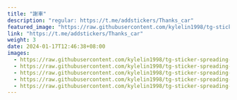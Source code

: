 ```yaml
---
title: "謝車"
description: "regular: https://t.me/addstickers/Thanks_car"
featured_image: "https://raw.githubusercontent.com/kylelin1998/tg-sticker-spreading-worldwide-images/main/img/5e593575-5aa0-49b1-b371-a335f5c1fcc7.jpg"
link: "https://t.me/addstickers/Thanks_car"
weight: 3
date: 2024-01-17T12:46:38+08:00
images:
  - https://raw.githubusercontent.com/kylelin1998/tg-sticker-spreading-worldwide-images/main/img/5e593575-5aa0-49b1-b371-a335f5c1fcc7.jpg
  - https://raw.githubusercontent.com/kylelin1998/tg-sticker-spreading-worldwide-images/main/img/f9ead84e-2e45-4e0b-b388-70eadebf1239.jpg
  - https://raw.githubusercontent.com/kylelin1998/tg-sticker-spreading-worldwide-images/main/img/35336e05-6cd1-4def-8c95-2225fb61408f.jpg
  - https://raw.githubusercontent.com/kylelin1998/tg-sticker-spreading-worldwide-images/main/img/6e0a12bd-2932-46b5-8a32-004d530ff8fb.jpg
  - https://raw.githubusercontent.com/kylelin1998/tg-sticker-spreading-worldwide-images/main/img/112c5597-2736-4bda-9b73-9d4788fb0895.jpg
---
```


